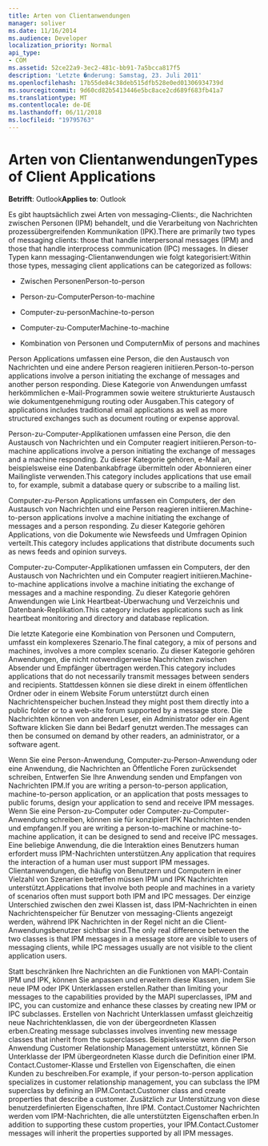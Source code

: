 ```yaml
---
title: Arten von Clientanwendungen
manager: soliver
ms.date: 11/16/2014
ms.audience: Developer
localization_priority: Normal
api_type:
- COM
ms.assetid: 52ce22a9-3ec2-481c-bb91-7a5bcca817f5
description: 'Letzte �nderung: Samstag, 23. Juli 2011'
ms.openlocfilehash: 17b55de84c38deb515dfb528e0ed01306934739d
ms.sourcegitcommit: 9d60cd82b5413446e5bc8ace2cd689f683fb41a7
ms.translationtype: MT
ms.contentlocale: de-DE
ms.lasthandoff: 06/11/2018
ms.locfileid: "19795763"
---
```

# <a name="types-of-client-applications"></a><span data-ttu-id="3773a-103">Arten von Clientanwendungen</span><span class="sxs-lookup"><span data-stu-id="3773a-103">Types of Client Applications</span></span>

  
  
<span data-ttu-id="3773a-104">**Betrifft**: Outlook</span><span class="sxs-lookup"><span data-stu-id="3773a-104">**Applies to**: Outlook</span></span> 
  
<span data-ttu-id="3773a-105">Es gibt hauptsächlich zwei Arten von messaging-Clients:, die Nachrichten zwischen Personen (IPM) behandelt, und die Verarbeitung von Nachrichten prozessübergreifenden Kommunikation (IPK).</span><span class="sxs-lookup"><span data-stu-id="3773a-105">There are primarily two types of messaging clients: those that handle interpersonal messages (IPM) and those that handle interprocess communication (IPC) messages.</span></span> <span data-ttu-id="3773a-106">In dieser Typen kann messaging-Clientanwendungen wie folgt kategorisiert:</span><span class="sxs-lookup"><span data-stu-id="3773a-106">Within those types, messaging client applications can be categorized as follows:</span></span>
  
- <span data-ttu-id="3773a-107">Zwischen Personen</span><span class="sxs-lookup"><span data-stu-id="3773a-107">Person-to-person</span></span>
    
- <span data-ttu-id="3773a-108">Person-zu-Computer</span><span class="sxs-lookup"><span data-stu-id="3773a-108">Person-to-machine</span></span>
    
- <span data-ttu-id="3773a-109">Computer-zu-person</span><span class="sxs-lookup"><span data-stu-id="3773a-109">Machine-to-person</span></span>
    
- <span data-ttu-id="3773a-110">Computer-zu-Computer</span><span class="sxs-lookup"><span data-stu-id="3773a-110">Machine-to-machine</span></span>
    
- <span data-ttu-id="3773a-111">Kombination von Personen und Computern</span><span class="sxs-lookup"><span data-stu-id="3773a-111">Mix of persons and machines</span></span>
    
<span data-ttu-id="3773a-112">Person Applications umfassen eine Person, die den Austausch von Nachrichten und eine andere Person reagieren initiieren.</span><span class="sxs-lookup"><span data-stu-id="3773a-112">Person-to-person applications involve a person initiating the exchange of messages and another person responding.</span></span> <span data-ttu-id="3773a-113">Diese Kategorie von Anwendungen umfasst herkömmlichen e-Mail-Programmen sowie weitere strukturierte Austausch wie dokumentgenehmigung routing oder Ausgaben.</span><span class="sxs-lookup"><span data-stu-id="3773a-113">This category of applications includes traditional email applications as well as more structured exchanges such as document routing or expense approval.</span></span>
  
<span data-ttu-id="3773a-114">Person-zu-Computer-Applikationen umfassen eine Person, die den Austausch von Nachrichten und ein Computer reagiert initiieren.</span><span class="sxs-lookup"><span data-stu-id="3773a-114">Person-to-machine applications involve a person initiating the exchange of messages and a machine responding.</span></span> <span data-ttu-id="3773a-115">Zu dieser Kategorie gehören, e-Mail an, beispielsweise eine Datenbankabfrage übermitteln oder Abonnieren einer Mailingliste verwenden.</span><span class="sxs-lookup"><span data-stu-id="3773a-115">This category includes applications that use email to, for example, submit a database query or subscribe to a mailing list.</span></span>
  
<span data-ttu-id="3773a-116">Computer-zu-Person Applications umfassen ein Computers, der den Austausch von Nachrichten und eine Person reagieren initiieren.</span><span class="sxs-lookup"><span data-stu-id="3773a-116">Machine-to-person applications involve a machine initiating the exchange of messages and a person responding.</span></span> <span data-ttu-id="3773a-117">Zu dieser Kategorie gehören Applications, von die Dokumente wie Newsfeeds und Umfragen Opinion verteilt.</span><span class="sxs-lookup"><span data-stu-id="3773a-117">This category includes applications that distribute documents such as news feeds and opinion surveys.</span></span>
  
<span data-ttu-id="3773a-118">Computer-zu-Computer-Applikationen umfassen ein Computers, der den Austausch von Nachrichten und ein Computer reagiert initiieren.</span><span class="sxs-lookup"><span data-stu-id="3773a-118">Machine-to-machine applications involve a machine initiating the exchange of messages and a machine responding.</span></span> <span data-ttu-id="3773a-119">Zu dieser Kategorie gehören Anwendungen wie Link Heartbeat-Überwachung und Verzeichnis und Datenbank-Replikation.</span><span class="sxs-lookup"><span data-stu-id="3773a-119">This category includes applications such as link heartbeat monitoring and directory and database replication.</span></span>
  
<span data-ttu-id="3773a-120">Die letzte Kategorie eine Kombination von Personen und Computern, umfasst ein komplexeres Szenario.</span><span class="sxs-lookup"><span data-stu-id="3773a-120">The final category, a mix of persons and machines, involves a more complex scenario.</span></span> <span data-ttu-id="3773a-121">Zu dieser Kategorie gehören Anwendungen, die nicht notwendigerweise Nachrichten zwischen Absender und Empfänger übertragen werden.</span><span class="sxs-lookup"><span data-stu-id="3773a-121">This category includes applications that do not necessarily transmit messages between senders and recipients.</span></span> <span data-ttu-id="3773a-122">Stattdessen können sie diese direkt in einem öffentlichen Ordner oder in einem Website Forum unterstützt durch einen Nachrichtenspeicher buchen.</span><span class="sxs-lookup"><span data-stu-id="3773a-122">Instead they might post them directly into a public folder or to a web-site forum supported by a message store.</span></span> <span data-ttu-id="3773a-123">Die Nachrichten können von anderen Leser, ein Administrator oder ein Agent Software klicken Sie dann bei Bedarf genutzt werden.</span><span class="sxs-lookup"><span data-stu-id="3773a-123">The messages can then be consumed on demand by other readers, an administrator, or a software agent.</span></span>
  
<span data-ttu-id="3773a-124">Wenn Sie eine Person-Anwendung, Computer-zu-Person-Anwendung oder eine Anwendung, die Nachrichten an Öffentliche Foren zurücksendet schreiben, Entwerfen Sie Ihre Anwendung senden und Empfangen von Nachrichten IPM.</span><span class="sxs-lookup"><span data-stu-id="3773a-124">If you are writing a person-to-person application, machine-to-person application, or an application that posts messages to public forums, design your application to send and receive IPM messages.</span></span> <span data-ttu-id="3773a-125">Wenn Sie eine Person-zu-Computer oder Computer-zu-Computer-Anwendung schreiben, können sie für konzipiert IPK Nachrichten senden und empfangen.</span><span class="sxs-lookup"><span data-stu-id="3773a-125">If you are writing a person-to-machine or machine-to-machine application, it can be designed to send and receive IPC messages.</span></span> <span data-ttu-id="3773a-126">Eine beliebige Anwendung, die die Interaktion eines Benutzers human erfordert muss IPM-Nachrichten unterstützen.</span><span class="sxs-lookup"><span data-stu-id="3773a-126">Any application that requires the interaction of a human user must support IPM messages.</span></span> <span data-ttu-id="3773a-127">Clientanwendungen, die häufig von Benutzern und Computern in einer Vielzahl von Szenarien betreffen müssen IPM und IPK Nachrichten unterstützt.</span><span class="sxs-lookup"><span data-stu-id="3773a-127">Applications that involve both people and machines in a variety of scenarios often must support both IPM and IPC messages.</span></span> <span data-ttu-id="3773a-128">Der einzige Unterschied zwischen den zwei Klassen ist, dass IPM-Nachrichten in einen Nachrichtenspeicher für Benutzer von messaging-Clients angezeigt werden, während IPK Nachrichten in der Regel nicht an die Client-Anwendungsbenutzer sichtbar sind.</span><span class="sxs-lookup"><span data-stu-id="3773a-128">The only real difference between the two classes is that IPM messages in a message store are visible to users of messaging clients, while IPC messages usually are not visible to the client application users.</span></span> 
  
<span data-ttu-id="3773a-129">Statt beschränken Ihre Nachrichten an die Funktionen von MAPI-Contain IPM und IPK, können Sie anpassen und erweitern diese Klassen, indem Sie neue IPM oder IPK Unterklassen erstellen.</span><span class="sxs-lookup"><span data-stu-id="3773a-129">Rather than limiting your messages to the capabilities provided by the MAPI superclasses, IPM and IPC, you can customize and enhance these classes by creating new IPM or IPC subclasses.</span></span> <span data-ttu-id="3773a-130">Erstellen von Nachricht Unterklassen umfasst gleichzeitig neue Nachrichtenklassen, die von der übergeordneten Klassen erben.</span><span class="sxs-lookup"><span data-stu-id="3773a-130">Creating message subclasses involves inventing new message classes that inherit from the superclasses.</span></span> <span data-ttu-id="3773a-131">Beispielsweise wenn die Person Anwendung Customer Relationship Management unterstützt, können Sie Unterklasse der IPM übergeordneten Klasse durch die Definition einer IPM. Contact.Customer-Klasse und Erstellen von Eigenschaften, die einen Kunden zu beschreiben.</span><span class="sxs-lookup"><span data-stu-id="3773a-131">For example, if your person-to-person application specializes in customer relationship management, you can subclass the IPM superclass by defining an IPM.Contact.Customer class and create properties that describe a customer.</span></span> <span data-ttu-id="3773a-132">Zusätzlich zur Unterstützung von diese benutzerdefinierten Eigenschaften, Ihre IPM. Contact.Customer Nachrichten werden vom IPM-Nachrichten, die alle unterstützten Eigenschaften erben.</span><span class="sxs-lookup"><span data-stu-id="3773a-132">In addition to supporting these custom properties, your IPM.Contact.Customer messages will inherit the properties supported by all IPM messages.</span></span>
  

